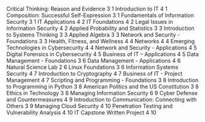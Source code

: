Critical Thinking: Reason and Evidence 3 1
Introduction to IT 4 1
Composition: Successful Self-Expression 3 1
Fundamentals of Information Security 3 1
IT Applications 4 2
IT Foundations 4 2
Legal Issues in Information Security 4 2
Applied Probability and Statistics 3 3
Introduction to Systems Thinking 3 3
Applied Algebra 3 3
Network and Security - Foundations 3 3
Health, Fitness, and Wellness 4 4
Networks 4 4
Emerging Technologies in Cybersecurity 4 4
Network and Security - Applications 4 5
Digital Forensics in Cybersecurity 4 5
Business of IT – Applications 4 5
Data Management - Foundations 3 6
Data Management - Applications 4 6
Natural Science Lab 2 6
Linux Foundations 3 6
Information Systems Security 4 7
Introduction to Cryptography 4 7
Business of IT - Project Management 4 7
Scripting and Programming - Foundations 3 8
Introduction to Programming in Python 3 8
American Politics and the US Constitution 3 8
Ethics in Technology 3 8
Managing Information Security 6 9
Cyber Defense and Countermeasures 4 9
Introduction to Communication: Connecting with Others 3 9
Managing Cloud Security 4 10
Penetration Testing and Vulnerability Analysis 4 10
IT Capstone Written Project 4 10
